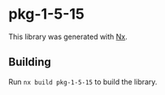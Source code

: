 # pkg-1-5-15

This library was generated with [Nx](https://nx.dev).

## Building

Run `nx build pkg-1-5-15` to build the library.
